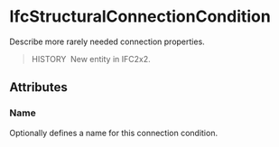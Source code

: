# IfcStructuralConnectionCondition

Describe more rarely needed connection properties.

> HISTORY&nbsp; New entity in IFC2x2.

## Attributes

### Name
Optionally defines a name for this connection condition.
